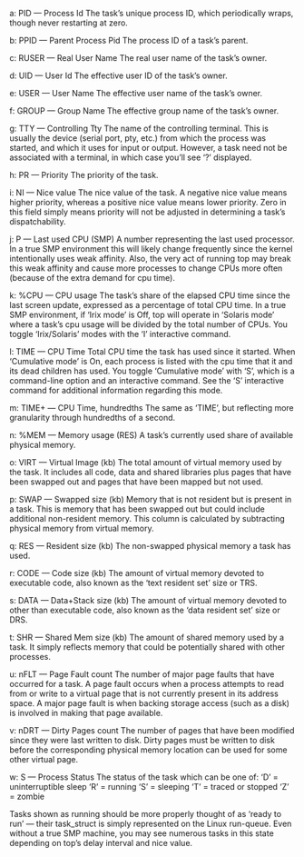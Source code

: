  a: PID — Process Id
The task’s unique process ID, which periodically wraps, though
never restarting at zero.

b: PPID — Parent Process Pid
The process ID of a task’s parent.

c: RUSER — Real User Name
The real user name of the task’s owner.

d: UID — User Id
The effective user ID of the task’s owner.

e: USER — User Name
The effective user name of the task’s owner.

f: GROUP — Group Name
The effective group name of the task’s owner.

g: TTY — Controlling Tty
The name of the controlling terminal. This is usually the
device (serial port, pty, etc.) from which the process was
started, and which it uses for input or output. However, a
task need not be associated with a terminal, in which case
you’ll see ‘?’ displayed.

h: PR — Priority
The priority of the task.

i: NI — Nice value
The nice value of the task. A negative nice value means higher
priority, whereas a positive nice value means lower priority.
Zero in this field simply means priority will not be adjusted
in determining a task’s dispatchability.

j: P — Last used CPU (SMP)
A number representing the last used processor. In a true SMP
environment this will likely change frequently since the kernel
intentionally uses weak affinity. Also, the very act of
running top may break this weak affinity and cause more
processes to change CPUs more often (because of the extra
demand for cpu time).

k: %CPU — CPU usage
The task’s share of the elapsed CPU time since the last screen
update, expressed as a percentage of total CPU time. In a true
SMP environment, if ‘Irix mode’ is Off, top will operate in
‘Solaris mode’ where a task’s cpu usage will be divided by the
total number of CPUs. You toggle ‘Irix/Solaris’ modes with the
‘I’ interactive command.

l: TIME — CPU Time
Total CPU time the task has used since it started. When
‘Cumulative mode’ is On, each process is listed with the cpu
time that it and its dead children has used. You toggle
‘Cumulative mode’ with ‘S’, which is a command-line option and
an interactive command. See the ‘S’ interactive command for
additional information regarding this mode.

m: TIME+ — CPU Time, hundredths
The same as ‘TIME’, but reflecting more granularity through
hundredths of a second.

n: %MEM — Memory usage (RES)
A task’s currently used share of available physical memory.

o: VIRT — Virtual Image (kb)
The total amount of virtual memory used by the task. It
includes all code, data and shared libraries plus pages that
have been swapped out and pages that have been mapped but not
used.

p: SWAP — Swapped size (kb)
Memory that is not resident but is present in a task. This is
memory that has been swapped out but could include additional
non-resident memory. This column is calculated by subtracting
physical memory from virtual memory.

q: RES — Resident size (kb)
The non-swapped physical memory a task has used.

r: CODE — Code size (kb)
The amount of virtual memory devoted to executable code, also
known as the ‘text resident set’ size or TRS.

s: DATA — Data+Stack size (kb)
The amount of virtual memory devoted to other than executable
code, also known as the ‘data resident set’ size or DRS.

t: SHR — Shared Mem size (kb)
The amount of shared memory used by a task. It simply reflects
memory that could be potentially shared with other processes.

u: nFLT — Page Fault count
The number of major page faults that have occurred for a task.
A page fault occurs when a process attempts to read from or
write to a virtual page that is not currently present in its
address space. A major page fault is when backing storage
access (such as a disk) is involved in making that page
available.

v: nDRT — Dirty Pages count
The number of pages that have been modified since they were
last written to disk. Dirty pages must be written to disk
before the corresponding physical memory location can be used
for some other virtual page.

w: S — Process Status
The status of the task which can be one of:
‘D’ = uninterruptible sleep
‘R’ = running
‘S’ = sleeping
‘T’ = traced or stopped
‘Z’ = zombie

Tasks shown as running should be more properly thought of as
‘ready to run’ — their task_struct is simply represented on
the Linux run-queue. Even without a true SMP machine, you may
see numerous tasks in this state depending on top’s delay
interval and nice value.

